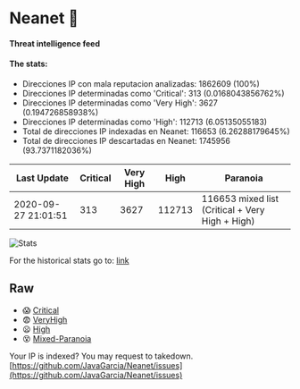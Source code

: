 # Neanet :hocho:
#### Threat intelligence feed
#### The stats:

- Direcciones IP con mala reputacion analizadas: 1862609 (100%)
- Direcciones IP determinadas como 'Critical':  313 (0.0168043856762%)
- Direcciones IP determinadas como 'Very High':  3627 (0.194726858938%)
- Direcciones IP determinadas como 'High':  112713 (6.05135055183)
- Total de direcciones IP indexadas en Neanet:  116653 (6.26288179645%)
- Total de direcciones IP descartadas en Neanet:  1745956 (93.7371182036%)

| Last Update | Critical | Very High | High | Paranoia |
| --- | --- | --- | --- | --- |
| 2020-09-27 21:01:51 | 313 | 3627 | 112713 | 116653 mixed list (Critical + Very High + High)|

![Stats](https://docs.google.com/spreadsheets/d/e/2PACX-1vSnaNMIXVabIpDJjufMlzH7poXnshF3mgd8Is1g9ytUEzVsP5my4Trn8f-xkoLLQ38xpL3HtmUexLo6/pubchart?oid=501124687&format=image)

For the historical stats go to: [link](/stats.csv)
## Raw
- :scream: [Critical](https://raw.githubusercontent.com/JavaGarcia/Neanet/master/blacklists/neanet_critical.txt)
- :fearful: [VeryHigh](https://raw.githubusercontent.com/JavaGarcia/Neanet/master/blacklists/neanet_veryHigh.txtt)
- :frowning: [High](https://raw.githubusercontent.com/JavaGarcia/Neanet/master/blacklists/neanet_high.txt)
- :dizzy_face: [Mixed-Paranoia](https://raw.githubusercontent.com/JavaGarcia/Neanet/master/blacklists/neanet_all.txt)


Your IP is indexed? You may request to takedown. [https://github.com/JavaGarcia/Neanet/issues](https://github.com/JavaGarcia/Neanet/issues)




































































































































































































































































































































































































































































































































































































































































































































































































































































































































































































































































































